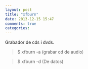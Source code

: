 ```yaml
---
layout: post
title: "xfburn"
date: 2013-12-15 15:47
comments: true
categories: 
---
```

Grabador de cds i dvds.

>$ xfburn -a (grabar cd de audio)

>$ xfburn -d (De datos)

